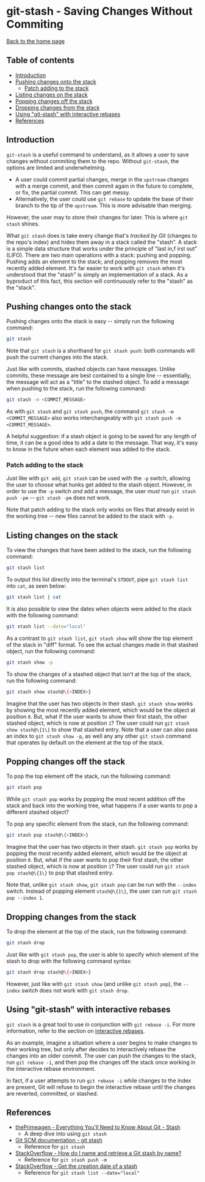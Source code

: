 git-stash - Saving Changes Without Commiting
============================================

[Back to the home page](../README.md)

Table of contents
-----------------

- [Introduction](#introduction)
- [Pushing changes onto the stack](#pushing-changes-onto-the-stack)
    - [Patch adding to the stack](#patch-adding-to-the-stack)
- [Listing changes on the stack](#listing-changes-on-the-stack)
- [Popping changes off the stack](#popping-changes-off-the-stack)
- [Dropping changes from the stack](#dropping-changes-from-the-stack)
- [Using "git-stash" with interactive rebases](#using-git-stash-with-interactive-rebases)
- [References](#references)

Introduction
------------

`git-stash` is a useful command to understand, as it allows a user to save changes without commiting them to the repo. Without `git-stash`, the options are limited and underwhelming.

- A user could commit partial changes, merge in the `upstream` changes with a merge commit, and then commit again in the future to complete, or fix, the partial commit. This can get messy.
- Alternatively, the user could use `git rebase` to update the base of their branch to the tip of the `upstream`. This is more advisable than merging.

However, the user may to store their changes for later. This is where `git stash` shines.

What `git stash` does is take every change that's *tracked by Git* (changes to the repo's index) and hides them away in a stack called the "stash". A stack is a simple data structure that works under the principle of "last in,f irst out" (LIFO). There are two main operations with a stack: pushing and popping. Pushing adds an element to the stack; and popping removes the most recently added element. It's far easier to work with `git stash` when it's understood that the "stash" is simply an implementation of a stack. As a byproduct of this fact, this section will continuously refer to the "stash" as the "stack".

Pushing changes onto the stack
------------------------------

Pushing changes onto the stack is easy -- simply run the following command:

```bash
git stash
```

Note that `git stash` is a shorthand for `git stash push`: both commands will push the current changes into the stack.

Just like with commits, stashed objects can have messages. Unlike commits, these message are best contained to a single line -- essentially, the message will act as a "title" to the stashed object. To add a message when pushing to the stack, run the following command:

```bash
git stash -m <COMMIT_MESSAGE>
```

As with `git stash` and `git stash push`, the command `git stash -m <COMMIT_MESSAGE>` also works interchangeably with `git stash push -m <COMMIT_MESSAGE>`.

A helpful suggestion: if a stash object is going to be saved for any length of time, it can be a good idea to add a date to the message. That way, it's easy to know in the future when each element was added to the stack.

### Patch adding to the stack

Just like with `git add`, `git stash` can be used with the `-p` switch, allowing the user to choose what hunks get added to the stash object. However, in order to use the `-p` switch *and* add a message, the user *must* run `git stash push -pm` -- `git stash -pm` does not work.

Note that patch adding to the stack only works on files that already exist in the working tree -- new files cannot be added to the stack with `-p`.

Listing changes on the stack
----------------------------

To view the changes that have been added to the stack, run the following command:

```bash
git stash list
```

To output this list directly into the terminal's `STDOUT`, pipe `git stash list` into `cat`, as seen below:

```bash
git stash list | cat
```

It is also possible to view the dates when objects were added to the stack with the following command:

```bash
git stash list --date="local"
```

As a contrast to `git stash list`, `git stash show` will show the top element of the stack in "diff" format. To see the actual changes made in that stashed object, run the following command:

```bash
git stash show -p
```

To show the changes of a stashed object that isn't at the top of the stack, run the following command:

```bash
git stash show stash@\{<INDEX>}
```

Imagine that the user has two objects in their stash. `git stash show` works by showing the most recently added element, which would be the object at position `0`. But, what if the user wants to show their first stash, the other stashed object, which is now at position `1`? The user could run `git stash show stash@\{1\}` to show that stashed entry. Note that a user can also pass an index to `git stash show -p`, as well any any other `git stash` command that operates by default on the element at the top of the stack.

Popping changes off the stack
-----------------------------

To pop the top element off the stack, run the following command:

```bash
git stash pop
```

While `git stash pop` works by popping the most recent addition off the stack and back into the working tree, what happens if a user wants to pop a different stashed object?

To pop any specific element from the stack, run the following command:

```bash
git stash pop stash@\{<INDEX>}
```

Imagine that the user has two objects in their stash. `git stash pop` works by popping the most recently added element, which would be the object at position `0`. But, what if the user wants to pop their first stash, the other stashed object, which is now at position `1`? The user could run `git stash pop stash@\{1\}` to pop that stashed entry.

Note that, unlike `git stash show`, `git stash pop` can be run with the `--index` switch. Instead of popping element `stash@\{1\}`, the user can run `git stash pop --index 1`.

Dropping changes from the stack
-------------------------------

To drop the element at the top of the stack, run the following command:

```bash
git stash drop
```

Just like with `git stash pop`, the user is able to specify which element of the stash to drop with the following command syntax:

```bash
git stash drop stash@\{<INDEX>}
```

However, just like with `git stash show` (and unlike `git stash pop`), the `--index` switch does not work with `git stash drop`.

Using "git-stash" with interactive rebases
------------------------------------------

`git stash` is a great tool to use in conjunction with `git rebase -i`. For more information, refer to the section on [interactive rebases](interactive-rebase.md#adding-a-new-commit-to-the-middle-of-the-history).

As an example, imagine a situation where a user begins to make changes to their working tree, but only after decides to interactively rebase the changes into an older commit. The user can push the changes to the stack, run `git rebase -i`, and then pop the changes off the stack once working in the interactive rebase environment.

In fact, if a user attempts to run `git rebase -i` while changes to the index are present, Git will refuse to begin the interactive rebase until the changes are reverted, committed, or stashed.

References
----------

- [thePrimeagen - Everything You'll Need to Know About Git - Stash](https://theprimeagen.github.io/fem-git/lessons/going-remote/stash)
    - A deep dive into using `git stash`
- [Git SCM documentation - git stash](https://git-scm.com/docs/git-stash)
    - Reference for `git stash`
- [StackOverflow - How do I name and retrieve a Git stash by name?](https://stackoverflow.com/questions/11269256/how-do-i-name-and-retrieve-a-git-stash-by-name)
    - Reference for `git stash push -m`
- [StackOverflow - Get the creation date of a stash](https://stackoverflow.com/questions/15551618/get-the-creation-date-of-a-stash/15551690#15551690)
    - Reference for `git stash list --date="local"`
